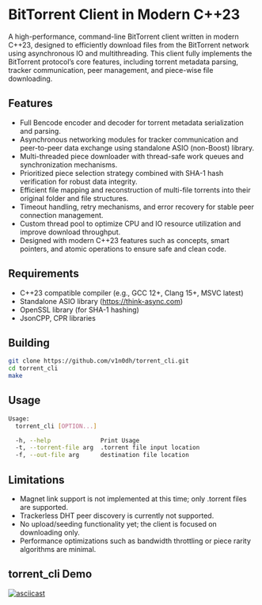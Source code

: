 # BitTorrent Client in Modern C++23

A high-performance, command-line BitTorrent client written in modern C++23, designed to efficiently download files from the BitTorrent network using asynchronous IO and multithreading. This client fully implements the BitTorrent protocol’s core features, including torrent metadata parsing, tracker communication, peer management, and piece-wise file downloading.

## Features

- Full Bencode encoder and decoder for torrent metadata serialization and parsing.
- Asynchronous networking modules for tracker communication and peer-to-peer data exchange using standalone ASIO (non-Boost) library.
- Multi-threaded piece downloader with thread-safe work queues and synchronization mechanisms.
- Prioritized piece selection strategy combined with SHA-1 hash verification for robust data integrity.
- Efficient file mapping and reconstruction of multi-file torrents into their original folder and file structures.
- Timeout handling, retry mechanisms, and error recovery for stable peer connection management.
- Custom thread pool to optimize CPU and IO resource utilization and improve download throughput.
- Designed with modern C++23 features such as concepts, smart pointers, and atomic operations to ensure safe and clean code.

## Requirements

- C++23 compatible compiler (e.g., GCC 12+, Clang 15+, MSVC latest)
- Standalone ASIO library (https://think-async.com)
- OpenSSL library (for SHA-1 hashing)
- JsonCPP, CPR libraries

## Building

```bash
git clone https://github.com/v1n0dh/torrent_cli.git
cd torrent_cli
make
```

## Usage
```bash
Usage:
  torrent_cli [OPTION...]

  -h, --help              Print Usage
  -t, --torrent-file arg  .torrent file input location
  -f, --out-file arg      destination file location
```

## Limitations

- Magnet link support is not implemented at this time; only .torrent files are supported.
- Trackerless DHT peer discovery is currently not supported.
- No upload/seeding functionality yet; the client is focused on downloading only.
- Performance optimizations such as bandwidth throttling or piece rarity algorithms are minimal.

## torrent_cli Demo

[![asciicast](https://asciinema.org/a/pKabIilykwSbznGTo4kdp13rB.svg)](https://asciinema.org/a/pKabIilykwSbznGTo4kdp13rB)
